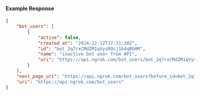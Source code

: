 <!-- Code generated for API Clients. DO NOT EDIT. -->

#### Example Response

```json
{
	"bot_users": [
		{
			"active": false,
			"created_at": "2024-12-12T17:31:38Z",
			"id": "bot_2q7rxCMdZM1qVysROcj1b4qBbHM",
			"name": "inactive bot user from API",
			"uri": "https://api.ngrok.com/bot_users/bot_2q7rxCMdZM1qVysROcj1b4qBbHM"
		}
	],
	"next_page_uri": "https://api.ngrok.com/bot_users?before_id=bot_2q7rxCMdZM1qVysROcj1b4qBbHM&limit=1",
	"uri": "https://api.ngrok.com/bot_users"
}
```
